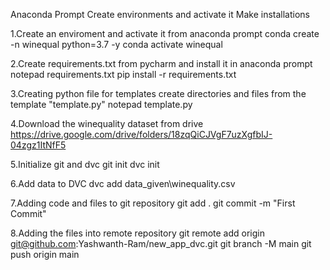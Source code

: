 Anaconda Prompt
Create environments and activate it
Make installations

1.Create an enviroment and activate it from anaconda prompt
conda create -n winequal python=3.7 -y
conda activate winequal

2.Create requirements.txt from pycharm and install it in anaconda prompt
notepad requirements.txt
pip install -r requirements.txt

3.Creating python file for templates
create directories and files from the template "template.py"
notepad template.py

4.Download the winequality dataset from drive
https://drive.google.com/drive/folders/18zqQiCJVgF7uzXgfbIJ-04zgz1ItNfF5

5.Initialize git and dvc
git init
dvc init

6.Add data to DVC
dvc add data_given\winequality.csv

7.Adding code and files to git repository
git add .
git commit -m "First Commit"

8.Adding the files into remote repository
git remote add origin git@github.com:Yashwanth-Ram/new_app_dvc.git
git branch -M main
git push origin main
